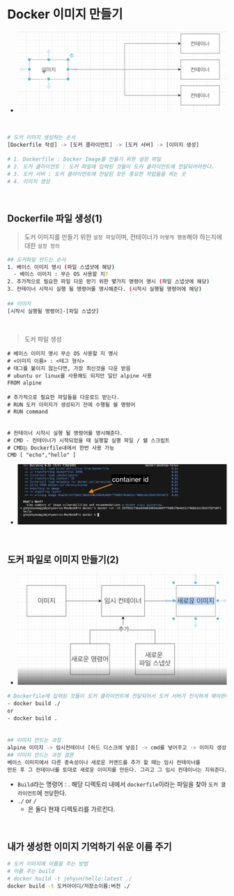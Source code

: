 # Docker 이미지 만들기

- ![image](../../image/d5.png)

<br />

```bash
# 도커 이미지 생성하는 순서
[Dockerfile 작성] -> [도커 클라이언트] -> [도커 서버] -> [이미지 생성]

# 1. Dockerfile : Docker Image를 만들기 위한 설정 파일
# 2. 도커 클라이언트 : 도커 파일에 입력된 것들이 도커 클라이언트에 전달되어야한다.
# 3. 도커 서버 : 도커 클라이언트에 전달된 모든 중요한 작업들을 하는 곳
# 4. 이미지 생성
```

<br />

## Dockerfile 파일 생성(1)

> 도커 이미지를 만들기 위한 `설정 파일`이며, 컨테이너가 `어떻게 행동`해야 하는지에 대한 `설정 정의`

```bash
## 도커파일 만드는 순서
1. 베이스 이미지 명시 (파일 스냅샷에 해당)
  - 베이스 이미지 : 무슨 OS 사용할 지?
2. 추가적으로 필요한 파일 다운 받기 위한 몇가지 명령어 명시 (파일 스냅샷에 해당)
3. 컨테이너 시작시 실행 될 명령어를 명시해준다. (시작시 실행될 명령어에 해당)

## 이미지
[시작시 실행될 명령어]-[파일 스냅샷]
```

<br />

> 도커 파일 생성

```Docker
# 베이스 이미지 명시 무슨 OS 사용할 지 명시
# <이미지 이름> : <테그 형식>
# 태그를 붙이지 않는다면, 가장 최신것을 다운 받음
# ubuntu or linux를 사용해도 되지만 일단 alpine 사용
FROM alpine

# 추가적으로 필요한 파일들을 다운로드 받는다.
# RUN 도커 이미지가 생성되기 전에 수행될 쉘 명령어
# RUN command


# 컨테이너 시작시 실행 될 명령어를 명시해준다.
# CMD - 컨테이너가 시작되었을 때 실행할 실행 파일 / 쉘 스크립트
# CMD는 Dockerfile내에서 한번 사용 가능
CMD [ "echo","hello" ]
```

- ![image](../../image/d7.png)

<br />

## 도커 파일로 이미지 만들기(2)

- ![image](../../image/d6.png)

```bash
# Dockerfile에 입력된 것들이 도커 클라이언트에 전달되어서 도커 서버가 인식하게 해야한다.
- docker build ./
or
- docker build .


## 이미지 만드는 과정
alpine 이미지 -> 임시컨테이너 [하드 디스크에 넣음] -> cmd를 넣어주고 -> 이미지 생성
## 이미지 만드는 과정 결론
베이스 이미지에서 다른 종속성이나 새로운 커맨드를 추가 할 때는 임시 컨테이너를
만든 후 그 컨테이너를 토대로 새로운 이미지를 만든다. 그리고 그 임시 컨데이너는 지워준다.
```

- `Build`라는 명령어 : . 해당 디렉토리 내에서 `dockerfile`이라는 파일을 찾아 `도커 클라이언트`에 `전달`한다.
- `./` or `/`
  - 은 둘다 현재 디렉토리를 가르킨다.

<br />

## 내가 생성한 이미지 기억하기 쉬운 이름 주기

```bash
# 도커 이미지에 이름을 주는 방법
# 이름 주는 build
# docker build -t jehyun/hello:latest ./
docker build -t 도커아이디/저장소이름:버전 ./
```

